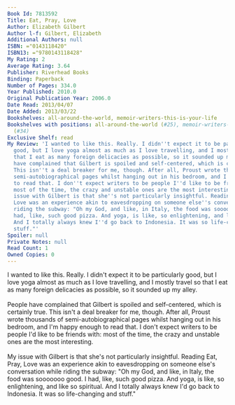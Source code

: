 ```yaml
---
Book Id: 7813592
Title: Eat, Pray, Love
Author: Elizabeth Gilbert
Author l-f: Gilbert, Elizabeth
Additional Authors: null
ISBN: ="0143118420"
ISBN13: ="9780143118428"
My Rating: 2
Average Rating: 3.64
Publisher: Riverhead Books
Binding: Paperback
Number of Pages: 334.0
Year Published: 2010.0
Original Publication Year: 2006.0
Date Read: 2013/04/07
Date Added: 2013/03/22
Bookshelves: all-around-the-world, memoir-writers-this-is-your-life
Bookshelves with positions: all-around-the-world (#25), memoir-writers-this-is-your-life
  (#34)
Exclusive Shelf: read
My Review: 'I wanted to like this. Really. I didn''t expect it to be particularly
  good, but I love yoga almost as much as I love travelling, and I mostly travel so
  that I eat as many foreign delicacies as possible, so it sounded up my alley.<br/><br/>People
  have complained that Gilbert is spoiled and self-centered, which is certainly true.
  This isn''t a deal breaker for me, though. After all, Proust wrote thousands of
  semi-autobiographical pages whilst hanging out in his bedroom, and I''m happy enough
  to read that. I don''t expect writers to be people I''d like to be friends with:
  most of the time, the crazy and unstable ones are the most interesting.<br/><br/>My
  issue with Gilbert is that she''s not particularly insightful. Reading Eat, Pray,
  Love was an experience akin to eavesdropping on someone else''s conversation while
  riding the subway: "Oh my God, and like, in Italy, the food was sooooooo good. I
  had, like, such good pizza. And yoga, is like, so enlightening, and like so spiritual.
  And I totally always knew I''d go back to Indonesia. It was so life-changing and
  stuff."'
Spoiler: null
Private Notes: null
Read Count: 1
Owned Copies: 0
---
```


I wanted to like this. Really. I didn't expect it to be particularly good, but I love yoga almost as much as I love travelling, and I mostly travel so that I eat as many foreign delicacies as possible, so it sounded up my alley.<br/><br/>People have complained that Gilbert is spoiled and self-centered, which is certainly true. This isn't a deal breaker for me, though. After all, Proust wrote thousands of semi-autobiographical pages whilst hanging out in his bedroom, and I'm happy enough to read that. I don't expect writers to be people I'd like to be friends with: most of the time, the crazy and unstable ones are the most interesting.<br/><br/>My issue with Gilbert is that she's not particularly insightful. Reading Eat, Pray, Love was an experience akin to eavesdropping on someone else's conversation while riding the subway: "Oh my God, and like, in Italy, the food was sooooooo good. I had, like, such good pizza. And yoga, is like, so enlightening, and like so spiritual. And I totally always knew I'd go back to Indonesia. It was so life-changing and stuff."